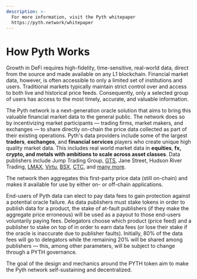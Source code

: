```yaml
---
description: >-
  For more information, visit the Pyth whitepaper
  https://pyth.network/whitepaper
---
```


# How Pyth Works

Growth in DeFi requires high-fidelity, time-sensitive, real-world data, direct from the source and made available on any L1 blockchain. Financial market data, however, is often accessible to only a limited set of institutions and users. Traditional markets typically maintain strict control over and access to both live and historical price feeds. Consequently, only a selected group of users has access to the most timely, accurate, and valuable information.

The Pyth network is a next-generation oracle solution that aims to bring this valuable financial market data to the general public. The network does so by incentivizing market participants — trading firms, market makers, and exchanges — to share directly on-chain the price data collected as part of their existing operations. Pyth's data providers include some of the largest **traders**, **exchanges**, and **financial services** players who create unique high quality market data. This includes real world market data in **equities**, **fx, crypto, and metals with ambitions to scale across asset classes**. Data publishers include Jump Trading Group, [GTS](https://pythnetwork.medium.com/new-pyth-data-provider-gts-555c4d0e362b), Jane Street, Hudson River Trading, [LMAX](https://pythnetwork.medium.com/new-pyth-data-provider-lmax-dd05264d1a16), [Virtu](https://pythnetwork.medium.com/new-pyth-data-provider-virtu-financial-ed09143f44d5), [BSX](https://pythnetwork.medium.com/new-pyth-data-provider-the-bermuda-stock-exchange-ccf3c04bd430), [CTC](https://pythnetwork.medium.com/new-pyth-data-provider-chicago-trading-company-64a457340443), and [many more](https://pyth.network/publishers/).

The network then aggregates this first-party price data (still on-chain) and makes it available for use by either on- or off-chain applications.

End-users of Pyth data can elect to pay data fees to gain protection against a potential oracle failure. As data publishers must stake tokens in order to publish data for a product, the stake of at-fault publishers (if they make the aggregate price erroneous) will be used as a payout to those end-users voluntarily paying fees. Delegators choose which product (price feed) and a publisher to stake on top of in order to earn data fees (or lose their stake if the oracle is inaccurate due to publisher faults). Initially, 80% of the data fees will go to delegators while the remaining 20% will be shared among publishers — this, among other parameters, will be subject to change through a PYTH governance.

The goal of the design and mechanics around the PYTH token aim to make the Pyth network self-sustaining and decentralized.
